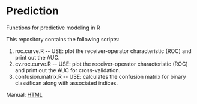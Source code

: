 # Prediction
Functions for predictive modeling in R

This repository contains the following scripts:

1. roc.curve.R -- USE: plot the receiver-operator characteristic (ROC) and print out the AUC.
2. cv.roc.curve.R -- USE: plot the receiver-operator characteristic (ROC) and print out the AUC for cross-validation. 
3. confusion.matrix.R -- USE: calculates the confusion matrix for binary classifican along with associated indices.

Manual: [HTML](https://rawgit.com/laruokol/Prediction/blob/master/ROC.manual.html)
